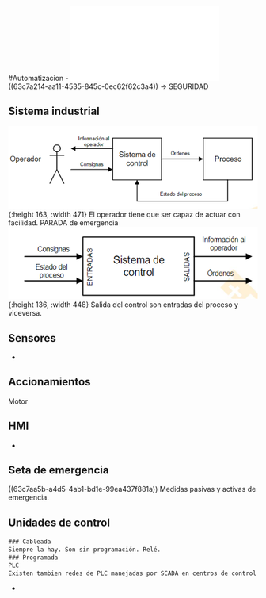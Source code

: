 #Automatizacion - ![AI_Teo_1_Introducción.pdf](../assets/AI_Teo_1_Introducción_1672616168608_0.pdf)
 ((63c7a214-aa11-4535-845c-0ec62f62c3a4)) -> SEGURIDAD
 ## Sistema industrial
 ![image.png](../assets/image_1674027949345_0.png){:height 163, :width 471}
 El operador tiene que ser capaz de actuar con facilidad.
 PARADA de emergencia
 ![image.png](../assets/image_1674028102303_0.png){:height 136, :width 448}
 Salida del control son entradas del proceso y viceversa.
 ## Sensores
-
 ## Accionamientos
 Motor
 ## HMI
-
 ## Seta de emergencia
 ((63c7aa5b-a4d5-4ab1-bd1e-99ea437f881a))
 Medidas pasivas y activas de emergencia.
 ## Unidades de control
	### Cableada
	Siempre la hay. Son sin programación. Relé.
	### Programada
	PLC
	Existen tambien redes de PLC manejadas por SCADA en centros de control
-